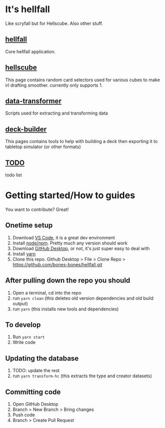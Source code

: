 # It's hellfall
Like scryfall but for Hellscube. Also other stuff.


## [hellfall](./src/hellfall/)
Core hellfall application.

## [hellscube](./src/hells-cubes/)
This page contains random card selectors used for various cubes to make irl drafting smoother. currently only supports 1.

## [data-transformer](./data-transformers/)
Scripts used for extracting and transforming data

## [deck-builder](./src/deck-builder/)
This pages contains tools to help with building a deck then exporting it to tabletop simulator (or other formats)

## [TODO](./TODO.md)
todo list

# Getting started/How to guides
You want to contribute? Great!

## Onetime setup
1. Download [VS Code](https://code.visualstudio.com/download), it is a great dev environment
2. Install [node/npm](https://docs.npmjs.com/downloading-and-installing-node-js-and-npm). Pretty much any version should work
3. Download [GitHub Desktop](https://desktop.github.com/), or not, it's just super easy to deal with
4. Install [yarn](https://classic.yarnpkg.com/lang/en/docs/install/#mac-stable)
5. Clone this repo. Github Desktop > File > Clone Repo > https://github.com/bones-bones/hellfall.git

## After pulling down the repo you should
1. Open a terminal, cd into the repo
2. run `yarn clean` (this deletes old version dependencies and old build output)
3. run `yarn` (this installs new tools and dependencies)


## To develop
1. Run `yarn start`
2. Write code


## Updating the database
1. TODO: update the rest
7. run `yarn transform-hc` (this extracts the type and creator datasets)

## Committing code
1. Open GitHub Desktop
2. Branch > New Branch > Bring changes
3. Push code
4. Branch > Create Pull Request


